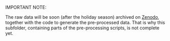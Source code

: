 IMPORTANT NOTE:

The raw data will be soon (after the holiday season) archived on [Zenodo](https://www.zenodo.org/), together with the code to generate the pre-processed data. That is why this subfolder, containing parts of the pre-processing scripts, is not complete yet. 